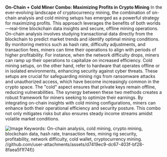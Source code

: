 **On-Chain + Cold Miner Combo: Maximizing Profits in Crypto Mining**
In the ever-evolving landscape of cryptocurrency mining, the combination of on-chain analysis and cold mining setups has emerged as a powerful strategy for maximizing profits. This approach leverages the benefits of both worlds—real-time blockchain data insights and secure, offline mining operations.
On-chain analysis involves studying transactional data directly from the blockchain to predict market trends and identify optimal mining conditions. By monitoring metrics such as hash rate, difficulty adjustments, and transaction fees, miners can time their operations to align with periods of higher profitability. For instance, when the network difficulty drops, miners can ramp up their operations to capitalize on increased efficiency.
Cold mining setups, on the other hand, refer to hardware that operates offline or in isolated environments, enhancing security against cyber threats. These setups are crucial for safeguarding mining rigs from ransomware attacks and unauthorized access, which have become increasingly common in the crypto space. The "cold" aspect ensures that private keys remain offline, reducing vulnerabilities.
The synergy between these two methods creates a robust framework for miners seeking to optimize their earnings. By integrating on-chain insights with cold mining configurations, miners can enhance both their operational efficiency and security posture. This combo not only mitigates risks but also ensures steady income streams amidst volatile market conditions.

![Image](https://github.com/user-attachments/assets/d7419ec9-dc67-403f-bf28-8faea5f1f74f)
Keywords: On-chain analysis, cold mining, crypto mining, blockchain data, hash rate, transaction fees, mining rig security, profitability, network difficulty, cold wallet, cryptocurrency mining. 
 //github.com/user-attachments/assets/d7419ec9-dc67-403f-bf28-8faea5f1f74f))
